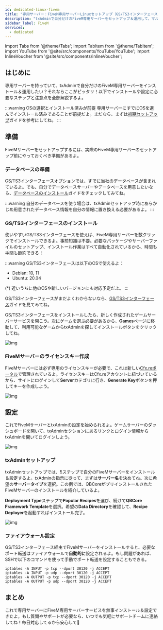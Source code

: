 ```yaml
---
id: dedicated-linux-fivem
title: "専用サーバー：FiveM専用サーバーLinuxセットアップ（GS/TS3インターフェース）"
description: "txAdminで自分だけのFiveM専用サーバーをセットアップ＆運用して、マルチプレイを快適に楽しもう → 今すぐチェック"
sidebar_label: FiveM
services:
  - dedicated
---
```


import Tabs from '@theme/Tabs';
import TabItem from '@theme/TabItem';
import YouTube from '@site/src/components/YouTube/YouTube';
import InlineVoucher from '@site/src/components/InlineVoucher';




## はじめに
専用サーバーを持っていて、txAdminで自分だけのFiveM専用サーバーをインストール＆運用したい？それならここがピッタリ！以下でインストールや設定に必要なステップと注意点を全部解説するよ。

:::warning  OSの選択とインストール済みが前提
専用サーバーにすでにOSを選んでインストール済みであることが前提だよ。まだなら、まずは[初期セットアップ](dedicated-setup.md)ガイドを参考にしてね。
:::



## 準備

FiveMサーバーをセットアップするには、実際のFiveM専用サーバーのセットアップ前にやっておくべき準備があるよ。


### データベースの準備

GS/TS3インターフェースオプションでは、すでに当社のデータベースが含まれているよ。でも、自分でデータベースサーバーやデータベースを用意したいなら、[データベースのインストール](dedicated-linux-databases.md)ガイドをチェックしてみてね。

:::warning
自分のデータベースを使う場合は、txAdminセットアップ時にあらかじめ用意されたデータベース情報を自分の情報に置き換える必要があるよ。
:::



### GS/TS3インターフェースのインストール
使いやすいGS/TS3インターフェースを使えば、FiveM専用サーバーを数クリックでインストールできるよ。事前知識は不要。必要なパッケージやサーバーファイルのセットアップ、インストール作業はすべて自動化されているから、時間も手間も節約できる！

:::warning
GS/TS3インターフェースは以下のOSで使えるよ：

- Debian: 10, 11
- Ubuntu: 20.04

(*) 近いうちに他のOSや新しいバージョンにも対応予定だよ。
:::

GS/TS3インターフェースがまだよくわからないなら、[GS/TS3インターフェース](dedicated-linux-gs-interface.md)ガイドを見てみてね。

GS/TS3インターフェースをインストールしたら、新しく作成されたゲームサーバーサービスを開こう。次にゲームを選ぶ必要があるから、**Games**ページに移動して、利用可能なゲームからtxAdminを探してインストールボタンをクリックしてね。

![img](https://screensaver01.zap-hosting.com/index.php/s/jJaHrkd7LQAHx46/download)




### FiveMサーバーのライセンスキー作成

FiveMサーバーには必ず専用のライセンスキーが必要で、これは新しい[Cfx.reポータル](http://portal.cfx.re/)で管理されているよ。ライセンスキーはCfx.reアカウントに紐づいているから、サイトにログインして**Server**カテゴリに行き、**Generate Key**ボタンを押してキーを作成しよう。

![img](https://screensaver01.zap-hosting.com/index.php/s/X6kHcs6o2dcFJqw/preview)



## 設定

これでFiveMサーバーとtxAdminの設定を始められるよ。ゲームサーバーのダッシュボードを開いて、txAdminセクションにあるリンクとログイン情報からtxAdminを開いてログインしよう。

![img](https://screensaver01.zap-hosting.com/index.php/s/W5xoFtgfZkeZFgQ/preview)

### txAdminセットアップ

txAdminセットアップでは、5ステップで自分のFiveMサーバーをインストール＆設定するよ。txAdminの指示に従って、まずは**サーバー名**を決めてね。次に希望の**サーバータイプ**を選択。この例では、QBCoreがプリインストールされたFiveMサーバーのインストールを紹介しているよ。

**Deployment Type**ステップで**Popular Recipes**を選び、続けて**QBCore Framework Template**を選択。希望の**Data Directory**を確認して、**Recipe Deployer**を起動すればインストール完了。

![img](https://screensaver01.zap-hosting.com/index.php/s/i7mSNNs29b6QLjz/download)




### ファイアウォール設定

GS/TS3インターフェース経由でFiveMサーバーをインストールすると、必要なポート転送はファイアウォールで**自動的に**設定されるよ。もし問題があれば、SSHで以下のコマンドを使って手動でポート転送を設定することもできる。

```
iptables -A INPUT -p tcp --dport 30120 -j ACCEPT
iptables -A INPUT -p udp --dport 30120 -j ACCEPT
iptables -A OUTPUT -p tcp --dport 30120 -j ACCEPT
iptables -A OUTPUT -p udp --dport 30120 -j ACCEPT 
```



## まとめ

これで専用サーバーにFiveM専用サーバーサービスを無事インストール＆設定できたよ。もし質問やサポートが必要なら、いつでも気軽にサポートチームに連絡してね！毎日対応してるから安心して🙂


<InlineVoucher />